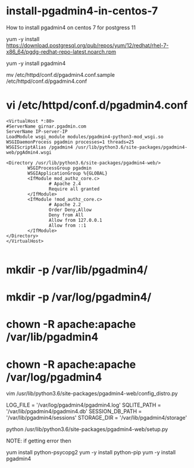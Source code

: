 # install-pgadmin4-in-centos-7
How to install pgadmin4 on centos 7 for postgress 11

yum -y install https://download.postgresql.org/pub/repos/yum/12/redhat/rhel-7-x86_64/pgdg-redhat-repo-latest.noarch.rpm

yum -y install pgadmin4

mv /etc/httpd/conf.d/pgadmin4.conf.sample /etc/httpd/conf.d/pgadmin4.conf
# vi /etc/httpd/conf.d/pgadmin4.conf

```
<VirtualHost *:80>
#ServerName girnar.pgadmin.com
ServerName IP-server-IP
LoadModule wsgi_module modules/pgadmin4-python3-mod_wsgi.so
WSGIDaemonProcess pgadmin processes=1 threads=25
WSGIScriptAlias /pgadmin4 /usr/lib/python3.6/site-packages/pgadmin4-web/pgAdmin4.wsgi

<Directory /usr/lib/python3.6/site-packages/pgadmin4-web/>
        WSGIProcessGroup pgadmin
        WSGIApplicationGroup %{GLOBAL}
        <IfModule mod_authz_core.c>
                # Apache 2.4
                Require all granted
        </IfModule>
        <IfModule !mod_authz_core.c>
                # Apache 2.2
                Order Deny,Allow
                Deny from All
                Allow from 127.0.0.1
                Allow from ::1
        </IfModule>
</Directory>
</VirtualHost>


```

# mkdir -p /var/lib/pgadmin4/
# mkdir -p /var/log/pgadmin4/
# chown -R apache:apache /var/lib/pgadmin4
# chown -R apache:apache /var/log/pgadmin4



vim /usr/lib/python3.6/site-packages/pgadmin4-web/config_distro.py

LOG_FILE = '/var/log/pgadmin4/pgadmin4.log'
SQLITE_PATH = '/var/lib/pgadmin4/pgadmin4.db'
SESSION_DB_PATH = '/var/lib/pgadmin4/sessions'
STORAGE_DIR = '/var/lib/pgadmin4/storage'

python /usr/lib/python3.6/site-packages/pgadmin4-web/setup.py


NOTE: if getting error then

yum install python-psycopg2
yum -y install python-pip
yum -y install pgadmin4
